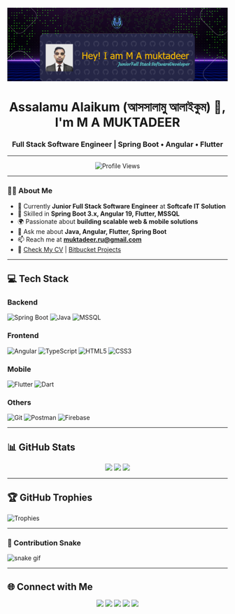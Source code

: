 <!-- Header Banner -->
![Header](./github-header-image.png)

<h1 align="center">Assalamu Alaikum (আসসালামু আলাইকুম) 👋, I'm M A MUKTADEER</h1>
<h3 align="center">Full Stack Software Engineer | Spring Boot • Angular • Flutter</h3>

---

<!-- Profile Views & Counter -->
<p align="center">
  <img src="https://komarev.com/ghpvc/?username=ma-muktadeer&label=Profile%20Views&color=blue&style=for-the-badge" alt="Profile Views" />
</p>

---

### 👨‍💻 **About Me**
- 🚀 Currently **Junior Full Stack Software Engineer** at **Softcafe IT Solution**
- 🔭 Skilled in **Spring Boot 3.x, Angular 19, Flutter, MSSQL**
- 🌍 Passionate about **building scalable web & mobile solutions**
- 💬 Ask me about **Java, Angular, Flutter, Spring Boot**
- 📫 Reach me at **muktadeer.ru@gmail.com**
- 🧾 [Check My CV](https://muktadeercv.vercel.app/) | [Bitbucket Projects](https://bitbucket.org/muktadeer/)

---

## **💻 Tech Stack**

### **Backend**
![Spring Boot](https://img.shields.io/badge/Spring%20Boot-6DB33F?style=for-the-badge&logo=springboot&logoColor=white)
![Java](https://img.shields.io/badge/Java-ED8B00?style=for-the-badge&logo=openjdk&logoColor=white)
![MSSQL](https://img.shields.io/badge/MSSQL-CC2927?style=for-the-badge&logo=microsoftsqlserver&logoColor=white)

### **Frontend**
![Angular](https://img.shields.io/badge/Angular-DD0031?style=for-the-badge&logo=angular&logoColor=white)
![TypeScript](https://img.shields.io/badge/TypeScript-007ACC?style=for-the-badge&logo=typescript&logoColor=white)
![HTML5](https://img.shields.io/badge/HTML5-E34F26?style=for-the-badge&logo=html5&logoColor=white)
![CSS3](https://img.shields.io/badge/CSS3-1572B6?style=for-the-badge&logo=css3&logoColor=white)

### **Mobile**
![Flutter](https://img.shields.io/badge/Flutter-02569B?style=for-the-badge&logo=flutter&logoColor=white)
![Dart](https://img.shields.io/badge/Dart-0175C2?style=for-the-badge&logo=dart&logoColor=white)

### **Others**
![Git](https://img.shields.io/badge/Git-F05032?style=for-the-badge&logo=git&logoColor=white)
![Postman](https://img.shields.io/badge/Postman-FF6C37?style=for-the-badge&logo=postman&logoColor=white)
![Firebase](https://img.shields.io/badge/Firebase-FFCA28?style=for-the-badge&logo=firebase&logoColor=black)

---

## **📊 GitHub Stats**

<div align="center">
  <img src="https://github-readme-stats.vercel.app/api?username=ma-muktadeer&show_icons=true&theme=radical&count_private=true" height="170"/>
  <img src="https://streak-stats.demolab.com?user=ma-muktadeer&theme=radical&hide_border=true" height="170"/>
  <img src="https://github-readme-stats.vercel.app/api/top-langs/?username=ma-muktadeer&layout=compact&theme=radical" height="170"/>
</div>

---

## **🏆 GitHub Trophies**
![Trophies](https://github-profile-trophy.vercel.app/?username=ma-muktadeer&theme=radical&no-frame=true&margin-w=5)

---

### 🔄 Contribution Snake

![snake gif](https://github.com/ma-muktadeer/ma-muktadeer/blob/output/github-contribution-grid-snake.svg)

---

## **🌐 Connect with Me**

<p align="center">
  <a href="https://linkedin.com/in/m-a-muktadeer-03469b176"><img src="https://img.shields.io/badge/LinkedIn-0077B5?style=for-the-badge&logo=linkedin&logoColor=white"/></a>
  <a href="https://fb.com/bandhon.apm.ru"><img src="https://img.shields.io/badge/Facebook-1877F2?style=for-the-badge&logo=facebook&logoColor=white"/></a>
  <a href="https://www.youtube.com/c/ithousebd"><img src="https://img.shields.io/badge/YouTube-FF0000?style=for-the-badge&logo=youtube&logoColor=white"/></a>
  <a href="https://www.hackerrank.com/muktadeer"><img src="https://img.shields.io/badge/Hackerrank-2EC866?style=for-the-badge&logo=hackerrank&logoColor=white"/></a>
  <a href="mailto:muktadeer.ru@gmail.com"><img src="https://img.shields.io/badge/Gmail-D14836?style=for-the-badge&logo=gmail&logoColor=white"/></a>
</p>
